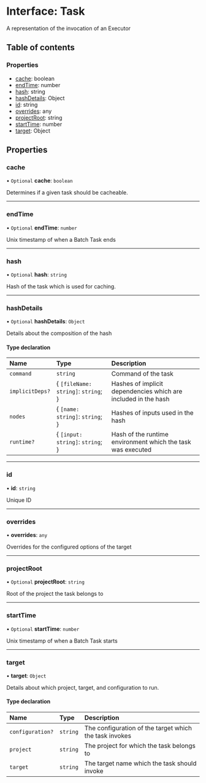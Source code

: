 # Interface: Task

A representation of the invocation of an Executor

## Table of contents

### Properties

- [cache](../../devkit/documents/Task#cache): boolean
- [endTime](../../devkit/documents/Task#endtime): number
- [hash](../../devkit/documents/Task#hash): string
- [hashDetails](../../devkit/documents/Task#hashdetails): Object
- [id](../../devkit/documents/Task#id): string
- [overrides](../../devkit/documents/Task#overrides): any
- [projectRoot](../../devkit/documents/Task#projectroot): string
- [startTime](../../devkit/documents/Task#starttime): number
- [target](../../devkit/documents/Task#target): Object

## Properties

### cache

• `Optional` **cache**: `boolean`

Determines if a given task should be cacheable.

---

### endTime

• `Optional` **endTime**: `number`

Unix timestamp of when a Batch Task ends

---

### hash

• `Optional` **hash**: `string`

Hash of the task which is used for caching.

---

### hashDetails

• `Optional` **hashDetails**: `Object`

Details about the composition of the hash

#### Type declaration

| Name            | Type                                | Description                                                    |
| :-------------- | :---------------------------------- | :------------------------------------------------------------- |
| `command`       | `string`                            | Command of the task                                            |
| `implicitDeps?` | { `[fileName: string]`: `string`; } | Hashes of implicit dependencies which are included in the hash |
| `nodes`         | { `[name: string]`: `string`; }     | Hashes of inputs used in the hash                              |
| `runtime?`      | { `[input: string]`: `string`; }    | Hash of the runtime environment which the task was executed    |

---

### id

• **id**: `string`

Unique ID

---

### overrides

• **overrides**: `any`

Overrides for the configured options of the target

---

### projectRoot

• `Optional` **projectRoot**: `string`

Root of the project the task belongs to

---

### startTime

• `Optional` **startTime**: `number`

Unix timestamp of when a Batch Task starts

---

### target

• **target**: `Object`

Details about which project, target, and configuration to run.

#### Type declaration

| Name             | Type     | Description                                            |
| :--------------- | :------- | :----------------------------------------------------- |
| `configuration?` | `string` | The configuration of the target which the task invokes |
| `project`        | `string` | The project for which the task belongs to              |
| `target`         | `string` | The target name which the task should invoke           |
